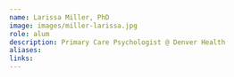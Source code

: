 ```yaml
---
name: Larissa Miller, PhD
image: images/miller-larissa.jpg
role: alum
description: Primary Care Psychologist @ Denver Health
aliases:
links:
---
```

